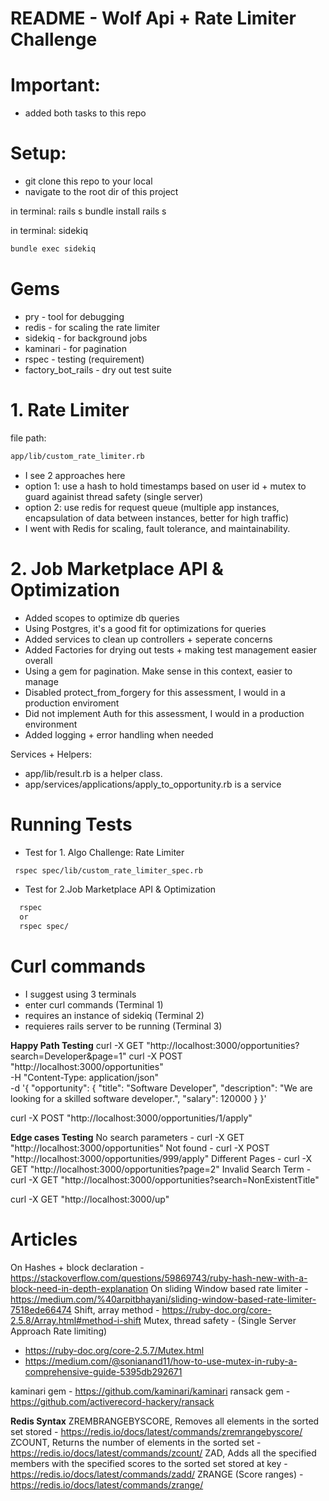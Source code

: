 # README - Wolf Api + Rate Limiter Challenge

# Important:
- added both tasks to this repo

# Setup:
- git clone this repo to your local
- navigate to the root dir of this project

in terminal: rails s
bundle install
rails s

in terminal: sidekiq
```bash
bundle exec sidekiq
```

# Gems
- pry - tool for debugging
- redis - for scaling the rate limiter
- sidekiq - for background jobs
- kaminari - for pagination
- rspec - testing (requirement)
- factory_bot_rails - dry out test suite

# 1. Rate Limiter
file path: 
```bash
app/lib/custom_rate_limiter.rb
```

- I see 2 approaches here
- option 1: use a hash to hold timestamps based on user id + mutex to guard againist thread safety (single server)
- option 2: use redis for request queue (multiple app instances, encapsulation of data between instances, better for high traffic)
- I went with Redis for scaling, fault tolerance, and maintainability.

# 2. Job Marketplace API & Optimization
- Added scopes to optimize db queries 
- Using Postgres, it's a good fit for optimizations for queries
- Added services to clean up controllers + seperate concerns
- Added Factories for drying out tests + making test management easier overall
- Using a gem for pagination. Make sense in this context, easier to manage
- Disabled protect_from_forgery for this assessment, I would in a production enviroment
- Did not implement Auth for this assessment, I would in a production environment
- Added logging + error handling when needed

Services + Helpers:
- app/lib/result.rb is a helper class. 
- app/services/applications/apply_to_opportunity.rb is a service

# Running Tests
- Test for 1. Algo Challenge: Rate Limiter
```bash
 rspec spec/lib/custom_rate_limiter_spec.rb
```

- Test for 2.Job Marketplace API & Optimization
```bash
  rspec
  or
  rspec spec/
```

# Curl commands
- I suggest using 3 terminals
- enter curl commands (Terminal 1)
- requires an instance of sidekiq (Terminal 2)
- requieres rails server to be running (Terminal 3)

**Happy Path Testing**
curl -X GET "http://localhost:3000/opportunities?search=Developer&page=1"
curl -X POST "http://localhost:3000/opportunities" \
  -H "Content-Type: application/json" \
  -d '{
    "opportunity": {
      "title": "Software Developer",
      "description": "We are looking for a skilled software developer.",
      "salary": 120000
    }
  }'

curl -X POST "http://localhost:3000/opportunities/1/apply"

**Edge cases Testing**
No search parameters - curl -X GET "http://localhost:3000/opportunities"
Not found - curl -X POST "http://localhost:3000/opportunities/999/apply"
Different Pages - curl -X GET "http://localhost:3000/opportunities?page=2"
Invalid Search Term - curl -X GET "http://localhost:3000/opportunities?search=NonExistentTitle"

curl -X GET "http://localhost:3000/up"


# Articles
On Hashes + block declaration - https://stackoverflow.com/questions/59869743/ruby-hash-new-with-a-block-need-in-depth-explanation
On sliding Window based rate limiter - https://medium.com/%40arpitbhayani/sliding-window-based-rate-limiter-7518ede66474
Shift, array method - https://ruby-doc.org/core-2.5.8/Array.html#method-i-shift
Mutex, thread safety - (Single Server Approach Rate limiting)  
- https://ruby-doc.org/core-2.5.7/Mutex.html
- https://medium.com/@sonianand11/how-to-use-mutex-in-ruby-a-comprehensive-guide-5395db292671


kaminari gem - https://github.com/kaminari/kaminari
ransack gem - https://github.com/activerecord-hackery/ransack


**Redis Syntax**
ZREMBRANGEBYSCORE, Removes all elements in the sorted set stored  - https://redis.io/docs/latest/commands/zremrangebyscore/
ZCOUNT, Returns the number of elements in the sorted set - https://redis.io/docs/latest/commands/zcount/
ZAD, Adds all the specified members with the specified scores to the sorted set stored at key - https://redis.io/docs/latest/commands/zadd/
ZRANGE (Score ranges) - https://redis.io/docs/latest/commands/zrange/